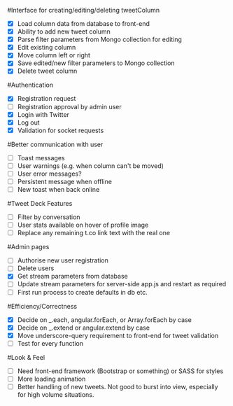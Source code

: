 #Interface for creating/editing/deleting tweetColumn
- [X] Load column data from database to front-end
- [X] Ability to add new tweet column
- [X] Parse filter parameters from Mongo collection for editing
- [X] Edit existing column
- [x] Move column left or right
- [x] Save edited/new filter parameters to Mongo collection
- [X] Delete tweet column

#Authentication
- [X] Registration request
- [ ] Registration approval by admin user
- [x] Login with Twitter
- [x] Log out
- [x] Validation for socket requests

#Better communication with user
- [ ] Toast messages
- [ ] User warnings (e.g. when column can't be moved)
- [ ] User error messages?
- [ ] Persistent message when offline
- [ ] New toast when back online

#Tweet Deck Features
- [ ] Filter by conversation
- [ ] User stats available on hover of profile image
- [ ] Replace any remaining t.co link text with the real one

#Admin pages
- [ ] Authorise new user registration
- [ ] Delete users
- [X] Get stream parameters from database
- [ ] Update stream parameters for server-side app.js and restart as required
- [ ] First run process to create defaults in db etc. 

#Efficiency/Correctness
- [X] Decide on _.each,  angular.forEach, or Array.forEach by case
- [X] Decide on _.extend or angular.extend by case
- [x] Move underscore-query requirement to front-end for tweet validation
- [ ] Test for every function

#Look & Feel
- [ ] Need front-end framework (Bootstrap or something) or SASS for styles
- [ ] More loading animation
- [ ] Better handling of new tweets. Not good to burst into view, especially for high volume situations. 